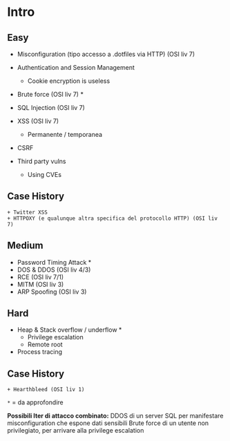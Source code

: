 # Intro

## Easy
  + Misconfiguration (tipo accesso a .dotfiles via HTTP) (OSI liv 7)
  + Authentication and Session Management
    + Cookie encryption is useless
  + Brute force (OSI liv 7) *
  + SQL Injection (OSI liv 7)
  + XSS (OSI liv 7)
    + Permanente / temporanea

  + CSRF
  + Third party vulns
    + Using CVEs

  ## Case History
    + Twitter XSS
    + HTTPOXY (e qualunque altra specifica del protocollo HTTP) (OSI liv 7)

## Medium
  + Password Timing Attack *
  + DOS & DDOS (OSI liv 4/3)
  + RCE (OSI liv 7/1)
  + MITM (OSI liv 3)
  + ARP Spoofing (OSI liv 3)

## Hard
  + Heap & Stack overflow / underflow *
    - Privilege escalation
    - Remote root
  + Process tracing

  ## Case History
    + Hearthbleed (OSI liv 1)


`*` = da approfondire

**Possibili Iter di attacco combinato:**
  DDOS di un server SQL per manifestare misconfiguration che espone dati sensibili
  Brute force di un utente non privilegiato, per arrivare alla privilege escalation
